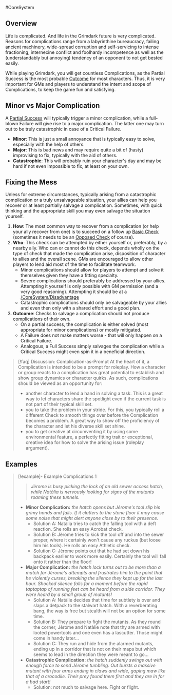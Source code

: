 #CoreSystem 
## Overview
Life is complicated. And life in the Grimdark future is very complicated. Reasons for complications range from a labyrinthine bureaucracy, failing ancient machinery, wide-spread corruption and self-servicing to intense fractioning, internecine conflict and foolhardy incompetence as well as the (understandably but annoying) tendency of an opponent to not get bested easily.

While playing Grimdark, you will get countless Complications, as the Partial Success is the most probable [Outcome](/CoreSystem/Trinary%20Outcome.md) for most characters. Thus, it is very important for GMs and players to understand the intent and scope of Complications, to keep the game fun and satisfying.

## Minor vs Major Complication
A [Partial Success](/CoreSystem/Trinary%20Outcome.md) will typically trigger a minor complication, while a full-blown Failure will give rise to a major complication. The latter one may turn out to be truly catastrophic in case of a Critical Failure.
- **Minor**: This is just a small annoyance that is typically easy to solve, especially with the help of others.
- **Major**: This is bad news and may require quite a bit of (hasty) improvising to fix, typically with the aid of others.
- **Catastrophic**: This will probably ruin your character's day and may be hard if not even impossible to fix, at least on your own.

## Fixing the Mess
Unless for extreme circumstances, typically arising from a catastrophic complication or a truly unsalvageable situation, your allies can help you recover or at least partially salvage a complication. Sometimes, with quick thinking and the appropriate skill you may even salvage the situation yourself.
1. **How**: The most common way to recover from a complication (or help your ally recover from one) is to succeed on a follow up [Basic Check](/CoreSystem/Basic%20Check.md) (sometimes it needs to be an [Opposed Check](/CoreSystem/Opposed%20Check.md) of course). 
2. **Who**: This check can be attempted by either yourself or, preferably, by a nearby ally. Who can or cannot do this check, depends wholly on the type of check that made the complication arise, disposition of character to allies and the overall scene. GMs are encouraged to allow other players to lend aid most of the time to facilitate teamwork.
	- Minor complications should allow for players to attempt and solve it themselves given they have a fitting specialty.
	- Severe complications should preferably be addressed by your allies. Attempting it yourself is only possible with GM permission (and a very good reasoning). Attempting it should be at a [/CoreSystem/Disadvantage](/CoreSystem/Disadvantage.md)
	- Catastrophic complications should only be salvageable by your allies and even then only with a shared effort and a good plan.
3. **Outcome**: Checks to salvage a complication should not produce complications of their own. 
	- On a partial success, the complication is either solved (most appropriate for minor complications) or mostly mitigated. 
	- A Failure does not make matters worse - that will only happen on a Critical Failure. 
	- Analogous, a Full Success simply salvages the complication while a Critical Success might even spin it in a beneficial direction.


> [!faq] Discussion: Complication-as-Prompt
> At the heart of it, a Complication is intended to be a prompt for roleplay. How a character or group reacts to a complication has great potential to establish and show group dynamics or character quirks. 
>  As such, complications should be viewed as an opportunity for:
> - another character to lend a hand in solving a task. This is a great way to let characters share the spotlight even if the current task is not part of their typical skill set.
> - you to take the problem in your stride. For this, you typically roll a different Check to smooth things over before the Complication becomes a problem. A great way to show off the proficiency of the character and let his diverse skill set shine.
> - you to get creative at circumventing it by using some environmental feature, a perfectly fitting trait or exceptional, creative idea for how to solve the arising issue (roleplay argument).

## Examples
> [!example]- Example Complications 1
> > _Jèrome is busy picking the lock of an old sewer access hatch, while Natàlia is nervously looking for signs of the mutants roaming these tunnels._
> - **Minor Complication:** _the hatch opens but Jèrome's tool slip his grimy hands and falls. If it clatters to the stone floor it may cause some noise that might alert anyone close by to their presence._
>   - Solution A: Natàlia tries to catch the falling tool with a deft reaction. She rolls an easy Acrobat check.
>   - Solution B: Jèrome tries to kick the tool off and into the sewer proper, where it certainly won't cause any ruckus (but loose him his tools). He rolls an easy Athletic check.
>   - Solution C: Jèrome points out that he had set down his backpack earlier to work more easily. Certainly the tool will fall onto it rather than the floor!
> - **Major Complication:** _the hatch lock turns out to be more than a match for Jèrome's attempts and frustrates him to the point that he violently curses, breaking the silence they kept up for the last hour. Shocked silence falls for a moment before the rapid taptaptap of running feet can be heard from a side corridor. They were heard by a small group of mutants!_
>   - Solution A: Natàlie decides that time for subtlety is over and slaps a detpack to the stalwart hatch. With a reverberating bang, the way is free but stealth will not be an option for some time.
>   - Solution B: They prepare to fight the mutants. As they round the corner, Jèrome and Natàlie note that thy are armed with looted powertools and one even has a lascutter. Those might come in handy later...
>   - Solution C: They run and hide from the alarmed mutants, ending up in a corridor that is not on their maps but which seems to lead in the direction they were meant to go...
> - **Catastrophic Complication:** _the hatch suddenly swings out with enough force to send Jèrome tumbling. Out bursts a massive mutant with four arms ending in claws and wide, gaping maw like that of a crocodile. Their prey found them first and they are in for a bad start!_
>   - Solution: not much to salvage here. Fight or flight.
